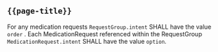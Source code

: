## `{{page-title}}`

For any medication requests `RequestGroup.intent` SHALL have the value `order` . Each MedicationRequest referenced within the RequestGroup `MedicationRequest.intent` SHALL have the value `option`.